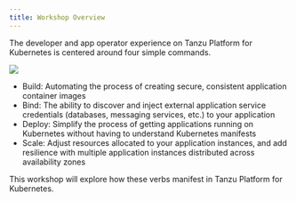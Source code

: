```yaml
---
title: Workshop Overview
---
```


The developer and app operator experience on Tanzu Platform for Kubernetes is centered around four simple commands.

![](../images/tp-commands.png)
- Build: Automating the process of creating secure, consistent application container images
- Bind: The ability to discover and inject external application service credentials (databases, messaging services, etc.) to your application
- Deploy: Simplify the process of getting applications running on Kubernetes without having to understand Kubernetes manifests
- Scale: Adjust resources allocated to your application instances, and add resilience with multiple application instances distributed across availability zones

This workshop will explore how these verbs manifest in Tanzu Platform for Kubernetes.